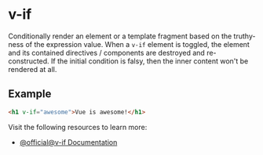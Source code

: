 # v-if

Conditionally render an element or a template fragment based on the truthy-ness of the expression value. When a `v-if` element is toggled, the element and its contained directives / components are destroyed and re-constructed. If the initial condition is falsy, then the inner content won't be rendered at all.

## Example

```html
<h1 v-if="awesome">Vue is awesome!</h1>
```

Visit the following resources to learn more:

- [@official@v-if Documentation](https://vuejs.org/api/built-in-directives.html#v-if)
